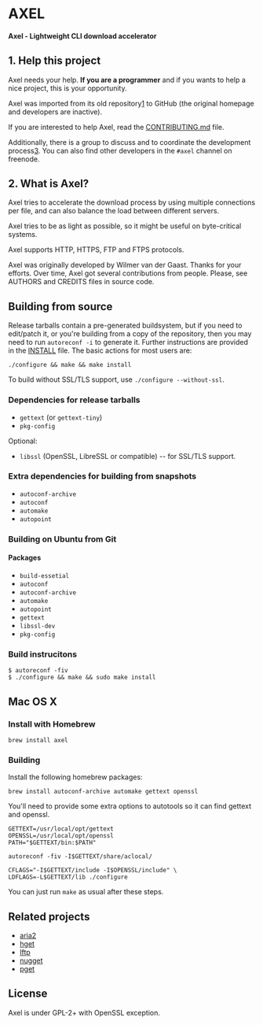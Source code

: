 # AXEL

#### Axel - Lightweight CLI download accelerator

## 1. Help this project ##

Axel needs your help. **If you are a programmer** and if you wants to
help a nice project, this is your opportunity.

Axel was imported from its old repository[1] to GitHub (the original
homepage and developers are inactive).

If you are interested to help Axel, read the [CONTRIBUTING.md](CONTRIBUTING.md) file.

Additionally, there is a group to discuss and to coordinate the
development process[3]. You can also find other developers in the
`#axel` channel on freenode.

[1]: https://alioth.debian.org/projects/axel
[2]: https://packages.qa.debian.org/a/axel.html
[3]: https://groups.google.com/forum/#!forum/axel-accelerator-dev

## 2. What is Axel? ##

Axel tries to accelerate the download process by using multiple
connections per file, and can also balance the load between
different servers.

Axel tries to be as light as possible, so it might be useful on
byte-critical systems.

Axel supports HTTP, HTTPS, FTP and FTPS protocols.

Axel was originally developed by Wilmer van der Gaast. Thanks for your
efforts. Over time, Axel got several contributions from people. Please,
see AUTHORS and CREDITS files in source code.

## Building from source ##

Release tarballs contain a pre-generated buildsystem, but if you need to
edit/patch it, or you're building from a copy of the repository, then you may
need to run `autoreconf -i` to generate it. Further instructions are provided in
the [INSTALL](INSTALL) file. The basic actions for most users are:

    ./configure && make && make install

To build without SSL/TLS support, use `./configure --without-ssl`.

### Dependencies for release tarballs ###

* `gettext` (or `gettext-tiny`)
* `pkg-config`

Optional:

* `libssl` (OpenSSL, LibreSSL or compatible) -- for SSL/TLS support.

### Extra dependencies for building from snapshots ###

* `autoconf-archive`
* `autoconf`
* `automake`
* `autopoint`

### Building on Ubuntu from Git ###

#### Packages ####

* `build-essetial`
* `autoconf`
* `autoconf-archive`
* `automake`
* `autopoint`
* `gettext`
* `libssl-dev`
* `pkg-config`

### Build instrucitons ###

	$ autoreconf -fiv
	$ ./configure && make && sudo make install

## Mac OS X ##
### Install with Homebrew ###

    brew install axel

### Building ##

Install the following homebrew packages:

	brew install autoconf-archive automake gettext openssl

You'll need to provide some extra options to autotools so it can find gettext
and openssl.

	GETTEXT=/usr/local/opt/gettext
	OPENSSL=/usr/local/opt/openssl
	PATH="$GETTEXT/bin:$PATH"

	autoreconf -fiv -I$GETTEXT/share/aclocal/

	CFLAGS="-I$GETTEXT/include -I$OPENSSL/include" \
	LDFLAGS=-L$GETTEXT/lib ./configure

You can just run `make` as usual after these steps.

## Related projects ##

* [aria2](https://github.com/aria2/aria2)
* [hget](https://github.com/huydx/hget)
* [lftp](https://github.com/lavv17/lftp)
* [nugget](https://github.com/maxogden/nugget)
* [pget](https://github.com/Code-Hex/pget)

## License ##

Axel is under GPL-2+ with OpenSSL exception.
